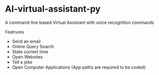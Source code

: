 # AI-virtual-assistant-py

A command-line based Virtual Assistant with voice recognition commands

Featrures
- Send an email
- Online Query Search
- State current time
- Open Websites
- Tell a joke
- Open Computer Applications (App paths are required to be coded)

